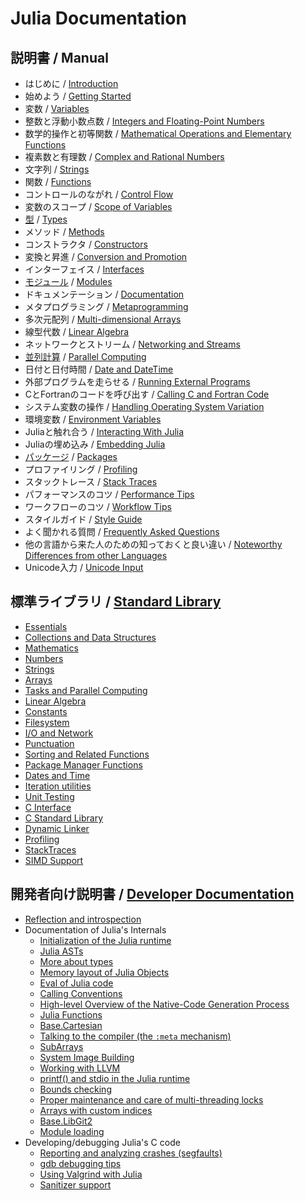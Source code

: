 # Julia Documentation

## 説明書 / Manual

-   はじめに / [Introduction](https://docs.julialang.org/en/release-0.6/manual/introduction/#man-introduction-1)
-   始めよう / [Getting Started](https://docs.julialang.org/en/release-0.6/manual/getting-started/#Getting-Started-1)
-   変数 / [Variables](https://docs.julialang.org/en/release-0.6/manual/variables/#Variables-1)
-   整数と浮動小数点数 / [Integers and Floating-Point Numbers](https://docs.julialang.org/en/release-0.6/manual/integers-and-floating-point-numbers/#Integers-and-Floating-Point-Numbers-1)
-   数学的操作と初等関数 / [Mathematical Operations and Elementary Functions](https://docs.julialang.org/en/release-0.6/manual/mathematical-operations/#Mathematical-Operations-and-Elementary-Functions-1)
-   複素数と有理数 / [Complex and Rational Numbers](https://docs.julialang.org/en/release-0.6/manual/complex-and-rational-numbers/#Complex-and-Rational-Numbers-1)
-   文字列 / [Strings](https://docs.julialang.org/en/release-0.6/manual/strings/#man-strings-1)
-   関数 / [Functions](https://docs.julialang.org/en/release-0.6/manual/functions/#man-functions-1)
-   コントロールのながれ / [Control Flow](https://docs.julialang.org/en/release-0.6/manual/control-flow/#Control-Flow-1)
-   変数のスコープ / [Scope of Variables](https://docs.julialang.org/en/release-0.6/manual/variables-and-scoping/#scope-of-variables-1)
-   [型](./manual/types.md) / [Types](https://docs.julialang.org/en/release-0.6/manual/types/#man-types-1)
-   メソッド / [Methods](https://docs.julialang.org/en/release-0.6/manual/methods/#Methods-1)
-   コンストラクタ / [Constructors](https://docs.julialang.org/en/release-0.6/manual/constructors/#man-constructors-1)
-   変換と昇進 / [Conversion and Promotion](https://docs.julialang.org/en/release-0.6/manual/conversion-and-promotion/#conversion-and-promotion-1)
-   インターフェイス / [Interfaces](https://docs.julialang.org/en/release-0.6/manual/interfaces/#Interfaces-1)
-   [モジュール](./manual/modules.md) / [Modules](https://docs.julialang.org/en/release-0.6/manual/modules/#modules-1)
-   ドキュメンテーション / [Documentation](https://docs.julialang.org/en/release-0.6/manual/documentation/#Documentation-1)
-   メタプログラミング / [Metaprogramming](https://docs.julialang.org/en/release-0.6/manual/metaprogramming/#Metaprogramming-1)
-   多次元配列 / [Multi-dimensional Arrays](https://docs.julialang.org/en/release-0.6/manual/arrays/#man-multi-dim-arrays-1)
-   線型代数 / [Linear Algebra](https://docs.julialang.org/en/release-0.6/stdlib/linalg/#Linear-Algebra-1)
-   ネットワークとストリーム / [Networking and Streams](https://docs.julialang.org/en/release-0.6/manual/networking-and-streams/#Networking-and-Streams-1)
-   [並列計算](./manual/parallel_computing.md) / [Parallel Computing](https://docs.julialang.org/en/release-0.6/manual/parallel-computing/#Parallel-Computing-1)
-   日付と日付時間 / [Date and DateTime](https://docs.julialang.org/en/release-0.6/manual/dates/#Date-and-DateTime-1)
-   外部プログラムを走らせる / [Running External Programs](https://docs.julialang.org/en/release-0.6/manual/running-external-programs/#Running-External-Programs-1)
-   CとFortranのコードを呼び出す / [Calling C and Fortran Code](https://docs.julialang.org/en/release-0.6/manual/calling-c-and-fortran-code/#Calling-C-and-Fortran-Code-1)
-   システム変数の操作 / [Handling Operating System Variation](https://docs.julialang.org/en/release-0.6/manual/handling-operating-system-variation/#Handling-Operating-System-Variation-1)
-   環境変数 / [Environment Variables](https://docs.julialang.org/en/release-0.6/manual/environment-variables/#Environment-Variables-1)
-   Juliaと触れ合う / [Interacting With Julia](https://docs.julialang.org/en/release-0.6/manual/interacting-with-julia/#Interacting-With-Julia-1)
-   Juliaの埋め込み / [Embedding Julia](https://docs.julialang.org/en/release-0.6/manual/embedding/#Embedding-Julia-1)
-   [パッケージ](./manual/packages.md) / [Packages](https://docs.julialang.org/en/release-0.6/manual/packages/#Packages-1)
-   プロファイリング / [Profiling](https://docs.julialang.org/en/release-0.6/manual/profile/#Profiling-1)
-   スタックトレース / [Stack Traces](https://docs.julialang.org/en/release-0.6/manual/stacktraces/#Stack-Traces-1)
-   パフォーマンスのコツ / [Performance Tips](https://docs.julialang.org/en/release-0.6/manual/performance-tips/#man-performance-tips-1)
-   ワークフローのコツ / [Workflow Tips](https://docs.julialang.org/en/release-0.6/manual/workflow-tips/#man-workflow-tips-1)
-   スタイルガイド / [Style Guide](https://docs.julialang.org/en/release-0.6/manual/style-guide/#Style-Guide-1)
-   よく聞かれる質問 / [Frequently Asked Questions](https://docs.julialang.org/en/release-0.6/manual/faq/#Frequently-Asked-Questions-1)
-   他の言語から来た人のための知っておくと良い違い / [Noteworthy Differences from other Languages](https://docs.julialang.org/en/release-0.6/manual/noteworthy-differences/#Noteworthy-Differences-from-other-Languages-1)
-   Unicode入力 / [Unicode Input](https://docs.julialang.org/en/release-0.6/manual/unicode-input/#Unicode-Input-1)

## 標準ライブラリ / [Standard Library](https://docs.julialang.org/en/release-0.6/#Standard-Library-1)

-   [Essentials](https://docs.julialang.org/en/release-0.6/stdlib/base/#Essentials-1)
-   [Collections and Data Structures](https://docs.julialang.org/en/release-0.6/stdlib/collections/#Collections-and-Data-Structures-1)
-   [Mathematics](https://docs.julialang.org/en/release-0.6/stdlib/math/#Mathematics-1)
-   [Numbers](https://docs.julialang.org/en/release-0.6/stdlib/numbers/#lib-numbers-1)
-   [Strings](https://docs.julialang.org/en/release-0.6/stdlib/strings/#lib-strings-1)
-   [Arrays](https://docs.julialang.org/en/release-0.6/stdlib/arrays/#lib-arrays-1)
-   [Tasks and Parallel Computing](https://docs.julialang.org/en/release-0.6/stdlib/parallel/#Tasks-and-Parallel-Computing-1)
-   [Linear Algebra](https://docs.julialang.org/en/release-0.6/stdlib/linalg/#Linear-Algebra-1)
-   [Constants](https://docs.julialang.org/en/release-0.6/stdlib/constants/#lib-constants-1)
-   [Filesystem](https://docs.julialang.org/en/release-0.6/stdlib/file/#Filesystem-1)
-   [I/O and Network](https://docs.julialang.org/en/release-0.6/stdlib/io-network/#I/O-and-Network-1)
-   [Punctuation](https://docs.julialang.org/en/release-0.6/stdlib/punctuation/#Punctuation-1)
-   [Sorting and Related Functions](https://docs.julialang.org/en/release-0.6/stdlib/sort/#Sorting-and-Related-Functions-1)
-   [Package Manager Functions](https://docs.julialang.org/en/release-0.6/stdlib/pkg/#Package-Manager-Functions-1)
-   [Dates and Time](https://docs.julialang.org/en/release-0.6/stdlib/dates/#stdlib-dates-1)
-   [Iteration utilities](https://docs.julialang.org/en/release-0.6/stdlib/iterators/#Iteration-utilities-1)
-   [Unit Testing](https://docs.julialang.org/en/release-0.6/stdlib/test/#Unit-Testing-1)
-   [C Interface](https://docs.julialang.org/en/release-0.6/stdlib/c/#C-Interface-1)
-   [C Standard Library](https://docs.julialang.org/en/release-0.6/stdlib/libc/#C-Standard-Library-1)
-   [Dynamic Linker](https://docs.julialang.org/en/release-0.6/stdlib/libdl/#Dynamic-Linker-1)
-   [Profiling](https://docs.julialang.org/en/release-0.6/stdlib/profile/#lib-profiling-1)
-   [StackTraces](https://docs.julialang.org/en/release-0.6/stdlib/stacktraces/#StackTraces-1)
-   [SIMD Support](https://docs.julialang.org/en/release-0.6/stdlib/simd-types/#SIMD-Support-1)

## 開発者向け説明書 / [Developer Documentation](https://docs.julialang.org/en/release-0.6/#Developer-Documentation-1)

-   [Reflection and introspection](https://docs.julialang.org/en/release-0.6/devdocs/reflection/#Reflection-and-introspection-1)
-   Documentation of Julia's Internals
    -   [Initialization of the Julia runtime](https://docs.julialang.org/en/release-0.6/devdocs/init/#Initialization-of-the-Julia-runtime-1)
    -   [Julia ASTs](https://docs.julialang.org/en/release-0.6/devdocs/ast/#Julia-ASTs-1)
    -   [More about types](https://docs.julialang.org/en/release-0.6/devdocs/types/#More-about-types-1)
    -   [Memory layout of Julia Objects](https://docs.julialang.org/en/release-0.6/devdocs/object/#Memory-layout-of-Julia-Objects-1)
    -   [Eval of Julia code](https://docs.julialang.org/en/release-0.6/devdocs/eval/#Eval-of-Julia-code-1)
    -   [Calling Conventions](https://docs.julialang.org/en/release-0.6/devdocs/callconv/#Calling-Conventions-1)
    -   [High-level Overview of the Native-Code Generation Process](https://docs.julialang.org/en/release-0.6/devdocs/compiler/#High-level-Overview-of-the-Native-Code-Generation-Process-1)
    -   [Julia Functions](https://docs.julialang.org/en/release-0.6/devdocs/functions/#Julia-Functions-1)
    -   [Base.Cartesian](https://docs.julialang.org/en/release-0.6/devdocs/cartesian/#Base.Cartesian-1)
    -   [Talking to the compiler (the `:meta` mechanism)](https://docs.julialang.org/en/release-0.6/devdocs/meta/#Talking-to-the-compiler-(the-:meta-mechanism)-1)
    -   [SubArrays](https://docs.julialang.org/en/release-0.6/devdocs/subarrays/#SubArrays-1)
    -   [System Image Building](https://docs.julialang.org/en/release-0.6/devdocs/sysimg/#System-Image-Building-1)
    -   [Working with LLVM](https://docs.julialang.org/en/release-0.6/devdocs/llvm/#Working-with-LLVM-1)
    -   [printf() and stdio in the Julia runtime](https://docs.julialang.org/en/release-0.6/devdocs/stdio/#printf()-and-stdio-in-the-Julia-runtime-1)
    -   [Bounds checking](https://docs.julialang.org/en/release-0.6/devdocs/boundscheck/#Bounds-checking-1)
    -   [Proper maintenance and care of multi-threading locks](https://docs.julialang.org/en/release-0.6/devdocs/locks/#Proper-maintenance-and-care-of-multi-threading-locks-1)
    -   [Arrays with custom indices](https://docs.julialang.org/en/release-0.6/devdocs/offset-arrays/#Arrays-with-custom-indices-1)
    -   [Base.LibGit2](https://docs.julialang.org/en/release-0.6/devdocs/libgit2/#Base.LibGit2-1)
    -   [Module loading](https://docs.julialang.org/en/release-0.6/devdocs/require/#Module-loading-1)
-   Developing/debugging Julia's C code
    -   [Reporting and analyzing crashes (segfaults)](https://docs.julialang.org/en/release-0.6/devdocs/backtraces/#Reporting-and-analyzing-crashes-(segfaults)-1)
    -   [gdb debugging tips](https://docs.julialang.org/en/release-0.6/devdocs/debuggingtips/#gdb-debugging-tips-1)
    -   [Using Valgrind with Julia](https://docs.julialang.org/en/release-0.6/devdocs/valgrind/#Using-Valgrind-with-Julia-1)
    -   [Sanitizer support](https://docs.julialang.org/en/release-0.6/devdocs/sanitizers/#Sanitizer-support-1)